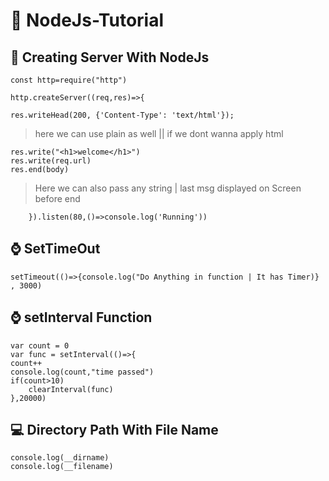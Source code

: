 # :rocket: NodeJs-Tutorial

## :book: Creating Server With NodeJs

    const http=require("http")
    
    http.createServer((req,res)=>{
    
    res.writeHead(200, {'Content-Type': 'text/html'}); 
> here we can use plain as well || if we dont wanna apply html

    res.write("<h1>welcome</h1>")
    res.write(req.url)
    res.end(body) 

>  Here we can also pass any string | last msg displayed on Screen before end

        }).listen(80,()=>console.log('Running'))

   
  ## :watch: SetTimeOut

    setTimeout(()=>{console.log("Do Anything in function | It has Timer)}  , 3000) 
## :watch: setInterval Function

    var count = 0
    var func = setInterval(()=>{
    count++	
    console.log(count,"time passed")
    if(count>10)
	    clearInterval(func)
	},20000)

## :computer: Directory Path With File Name

    console.log(__dirname)
    console.log(__filename)

 
